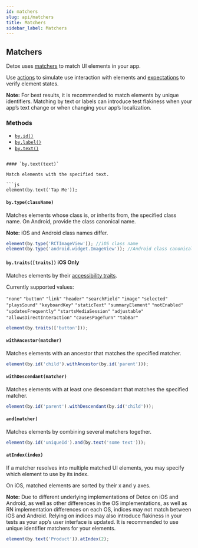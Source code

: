 ```yaml
---
id: matchers
slug: api/matchers
title: Matchers
sidebar_label: Matchers
---
```


## Matchers

Detox uses [matchers](APIRef.Matchers.md) to match UI elements in your app.

Use [actions](APIRef.ActionsOnElement.md) to simulate use interaction with elements and [expectations](APIRef.Expect.md) to verify element states.

**Note:** For best results, it is recommended to match elements by unique identifiers. Matching by text or labels can introduce test flakiness when your app’s text change or when changing your app’s localization.

### Methods

- [`by.id()`](#byidid)
- [`by.label()`](#bylabellabel)
- [`by.text()`](#bytexttext)
```

#### `by.text(text)`

Match elements with the specified text.

```js
element(by.text('Tap Me'));
```

#### `by.type(className)`

Matches elements whose class is, or inherits from, the specified class name. On Android, provide the class canonical name.

**Note:** iOS and Android class names differ.

```js
element(by.type('RCTImageView')); //iOS class name
element(by.type('android.widget.ImageView')); //Android class canonical name
```

#### `by.traits([traits])` **iOS Only**

Matches elements by their [accessibility traits](https://developer.apple.com/documentation/uikit/uiaccessibilityelement/1619584-accessibilitytraits).

Currently supported values:

`"none"`
`"button"`
`"link"`
`"header"`
`"searchField"`
`"image"`
`"selected"`
`"playsSound"`
`"keyboardKey"`
`"staticText"`
`"summaryElement"`
`"notEnabled"`
`"updatesFrequently"`
`"startsMediaSession"`
`"adjustable"`
`"allowsDirectInteraction"`
`"causesPageTurn"`
`"tabBar"`

```js
element(by.traits(['button']));
```

#### `withAncestor(matcher)`

Matches elements with an ancestor that matches the specified matcher.

```js
element(by.id('child').withAncestor(by.id('parent')));
```

#### `withDescendant(matcher)`

Matches elements with at least one descendant that matches the specified matcher.

```js
element(by.id('parent').withDescendant(by.id('child')));
```

#### `and(matcher)`

Matches elements by combining several matchers together.

```js
element(by.id('uniqueId').and(by.text('some text')));
```

#### `atIndex(index)`

If a matcher resolves into multiple matched UI elements, you may specify which element to use by its index.

On iOS, matched elements are sorted by their x and y axes.

**Note:** Due to different underlying implementations of Detox on iOS and Android, as well as other differences in the OS implementations, as well as RN implementation differences on each OS, indices may not match between iOS and Android. Relying on indices may also introduce flakiness in your tests as your app’s user interface is updated. It is recommended to use unique identifier matchers for your elements.

```js
element(by.text('Product')).atIndex(2);
```

